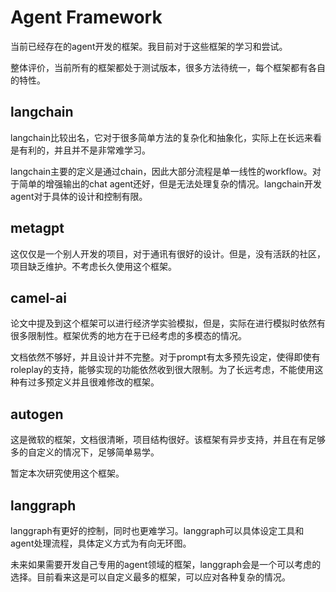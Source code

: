 # Agent Framework
当前已经存在的agent开发的框架。我目前对于这些框架的学习和尝试。

整体评价，当前所有的框架都处于测试版本，很多方法待统一，每个框架都有各自的特性。

## langchain
langchain比较出名，它对于很多简单方法的复杂化和抽象化，实际上在长远来看是有利的，并且并不是非常难学习。

langchain主要的定义是通过chain，因此大部分流程是单一线性的workflow。对于简单的增强输出的chat agent还好，但是无法处理复杂的情况。langchain开发agent对于具体的设计和控制有限。


## metagpt
这仅仅是一个别人开发的项目，对于通讯有很好的设计。但是，没有活跃的社区，项目缺乏维护。不考虑长久使用这个框架。


## camel-ai
论文中提及到这个框架可以进行经济学实验模拟，但是，实际在进行模拟时依然有很多限制性。框架优秀的地方在于已经考虑的多模态的情况。

文档依然不够好，并且设计并不完整。对于prompt有太多预先设定，使得即使有roleplay的支持，能够实现的功能依然收到很大限制。为了长远考虑，不能使用这种有过多预定义并且很难修改的框架。


## autogen
这是微软的框架，文档很清晰，项目结构很好。该框架有异步支持，并且在有足够多的自定义的情况下，足够简单易学。

暂定本次研究使用这个框架。


## langgraph
langgraph有更好的控制，同时也更难学习。langgraph可以具体设定工具和agent处理流程，具体定义方式为有向无环图。

未来如果需要开发自己专用的agent领域的框架，langgraph会是一个可以考虑的选择。目前看来这是可以自定义最多的框架，可以应对各种复杂的情况。


